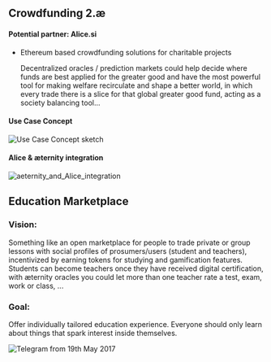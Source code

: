 ## Crowdfunding 2.æ
#### Potential partner: Alice.si 
* Ethereum based crowdfunding solutions for charitable projects 
    
    Decentralized oracles / prediction markets could help decide where funds are best applied for the greater good and have the most powerful tool for making welfare recirculate and shape a better world, in which every trade there is a slice for that global greater good fund, acting as a society balancing tool...

#### Use Case Concept
![Use Case Concept sketch](https://github.com/aeternity/wiki/blob/master/AE-Crowdfund.png)

#### Alice & æternity integration
![aeternity_and_Alice_integration](https://github.com/aeternity/wiki/blob/master/AE-ALICE_integration.png)

## Education Marketplace

### Vision:

Something like an open marketplace for people to trade private or group lessons with social profiles of prosumers/users (student and teachers), incentivized by earning tokens for studying and gamification features. 
Students can become teachers once they have received digital certification, with æternity oracles you could let more than one teacher rate a test, exam, work or class, ...

### Goal:

Offer individually tailored education experience. Everyone should only learn about things that spark interest inside themselves.

![Telegram from 19th May 2017](https://github.com/aeternity/wiki/blob/master/Screen%20Shot%202017-05-19%20at%207.58.30%20PM.png)


